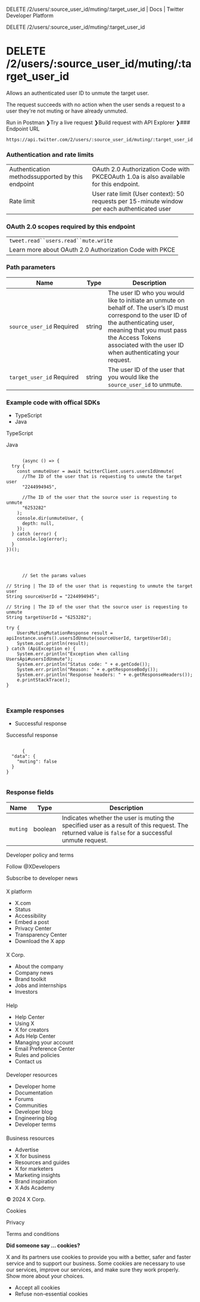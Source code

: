 



DELETE /2/users/:source\_user\_id/muting/:target\_user\_id | Docs | Twitter Developer Platform 





































































































DELETE /2/users/:source\_user\_id/muting/:target\_user\_id



 DELETE /2/users/:source\_user\_id/muting/:target\_user\_id
==========================================================

Allows an authenticated user ID to unmute the target user.  
  
The request succeeds with no action when the user sends a request to a user they're not muting or have already unmuted.

Run in Postman ❯Try a live request ❯Build request with API Explorer ❯### Endpoint URL

`https://api.twitter.com/2/users/:source_user_id/muting/:target_user_id`  
  
### Authentication and rate limits



|  |  |
| --- | --- |
| Authentication methodssupported by this endpoint | OAuth 2.0 Authorization Code with PKCEOAuth 1.0a is also available for this endpoint. |
| Rate limit | User rate limit (User context): 50 requests per 15-minute window per each authenticated user |

### OAuth 2.0 scopes required by this endpoint



|  |
| --- |
| `tweet.read``users.read``mute.write` |
| Learn more about OAuth 2.0 Authorization Code with PKCE |

### Path parameters



| Name | Type | Description |
| --- | --- | --- |
| `source_user_id` Required  | string | The user ID who you would like to initiate an unmute on behalf of. The user’s ID must correspond to the user ID of the authenticating user, meaning that you must pass the Access Tokens associated with the user ID when authenticating your request. |
| `target_user_id` Required  | string | The user ID of the user that you would like the `source_user_id` to unmute. |

  
  
### Example code with offical SDKs








* TypeScript
* Java


















 TypeScript
 

 Java
 
















```

      (async () => {
  try {
    const unmuteUser = await twitterClient.users.usersIdUnmute(
      //The ID of the user that is requesting to unmute the target user
      "2244994945",

      //The ID of the user that the source user is requesting to unmute
      "6253282"
    );
    console.dir(unmuteUser, {
      depth: null,
    });
  } catch (error) {
    console.log(error);
  }
})();

    
```
















```

      // Set the params values

// String | The ID of the user that is requesting to unmute the target user
String sourceUserId = "2244994945";

// String | The ID of the user that the source user is requesting to unmute
String targetUserId = "6253282";

try {
    UsersMutingMutationResponse result = apiInstance.users().usersIdUnmute(sourceUserId, targetUserId);
    System.out.println(result);
} catch (ApiException e) {
    System.err.println("Exception when calling UsersApi#usersIdUnmute");
    System.err.println("Status code: " + e.getCode());
    System.err.println("Reason: " + e.getResponseBody());
    System.err.println("Response headers: " + e.getResponseHeaders());
    e.printStackTrace();
}

    
```












### Example responses








* Successful response


















 Successful response
 
















```

      {
  "data": {
    "muting": false
  }
}
    
```












### Response fields



| Name | Type | Description |
| --- | --- | --- |
| `muting` | boolean | Indicates whether the user is muting the specified user as a result of this request. The returned value is `false` for a successful unmute request. |



















Developer policy and terms


Follow @XDevelopers


Subscribe to developer news












#### 
 X platform


* X.com
* Status
* Accessibility
* Embed a post
* Privacy Center
* Transparency Center
* Download the X app




#### 
 X Corp.


* About the company
* Company news
* Brand toolkit
* Jobs and internships
* Investors




#### 
 Help


* Help Center
* Using X
* X for creators
* Ads Help Center
* Managing your account
* Email Preference Center
* Rules and policies
* Contact us




#### 
 Developer resources


* Developer home
* Documentation
* Forums
* Communities
* Developer blog
* Engineering blog
* Developer terms




#### 
 Business resources


* Advertise
* X for business
* Resources and guides
* X for marketers
* Marketing insights
* Brand inspiration
* X Ads Academy









 © 2024 X Corp.
 


Cookies


Privacy


Terms and conditions






















**Did someone say … cookies?**  
  


 X and its partners use cookies to provide you with a better, safer and
 faster service and to support our business. Some cookies are necessary to use
 our services, improve our services, and make sure they work properly.
 Show more about your choices.


 




* Accept all cookies
* Refuse non-essential cookies















